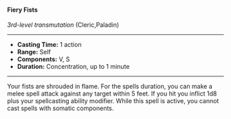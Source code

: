 #### Fiery Fists
*3rd-level transmutation* (Cleric,Paladin)
___
- **Casting Time:** 1 action
- **Range:** Self
- **Components:** V, S
- **Duration:** Concentration, up to 1 minute
---
Your fists are shrouded in flame. For the spells
duration, you can make a melee spell attack against
any target within 5 feet. If you hit you inflict 1d8
plus your spellcasting ability modifier. While this
spell is active, you cannot cast spells with somatic
components.

